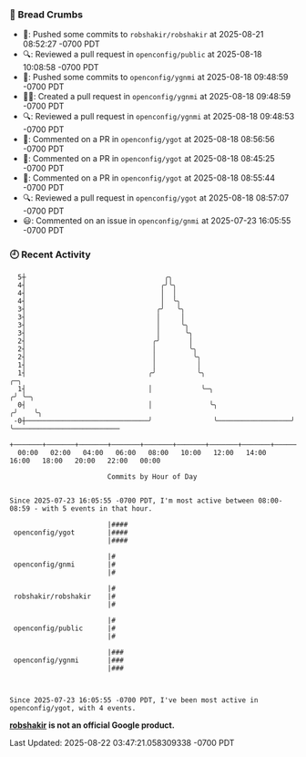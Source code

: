 ### 🍞 Bread Crumbs

 * 🚢: Pushed some commits to `robshakir/robshakir` at 2025-08-21 08:52:27 -0700 PDT
 * 🔍: Reviewed a pull request in  `openconfig/public` at 2025-08-18 10:08:58 -0700 PDT
 * 🚢: Pushed some commits to `openconfig/ygnmi` at 2025-08-18 09:48:59 -0700 PDT
 * ✍🏼: Created a pull request in `openconfig/ygnmi` at 2025-08-18 09:48:59 -0700 PDT
 * 🔍: Reviewed a pull request in  `openconfig/ygnmi` at 2025-08-18 09:48:53 -0700 PDT
 * 💬: Commented on a PR in  `openconfig/ygot` at 2025-08-18 08:56:56 -0700 PDT
 * 💬: Commented on a PR in  `openconfig/ygot` at 2025-08-18 08:45:25 -0700 PDT
 * 💬: Commented on a PR in  `openconfig/ygot` at 2025-08-18 08:55:44 -0700 PDT
 * 🔍: Reviewed a pull request in  `openconfig/ygot` at 2025-08-18 08:57:07 -0700 PDT
 * 😃: Commented on an issue in `openconfig/gnmi` at 2025-07-23 16:05:55 -0700 PDT

### 🕘 Recent Activity
```
  5┼                                  ╭╮
  4┤                                 ╭╯╰╮
  4┤                                 │  │
  4┤                                 │  ╰╮
  3┤                                ╭╯   ╰╮
  3┤                                │     │
  3┤                                │     ╰╮
  3┤                                │      ╰╮
  2┤                               ╭╯       │
  2┤                               │        ╰╮
  2┤                               │         ╰╮
  1┤                               │          │
  1┤                              ╭╯          ╰╮                       ╭─╮
  1┤                              │            ╰─╮                    ╭╯ ╰─╮
  0┤                              │              ╰╮                  ╭╯    ╰╮
 -0┼──────────────────────────────╯               ╰──────────────────╯      ╰──────────────────────────
    +───────+───────+───────+───────+───────+───────+───────+───────+───────+───────+───────+───────+────
  00:00   02:00   04:00   06:00   08:00   10:00   12:00   14:00   16:00   18:00   20:00   22:00   00:00   

						Commits by Hour of Day


Since 2025-07-23 16:05:55 -0700 PDT, I'm most active between 08:00-08:59 - with 5 events in that hour.

```



```
                        |####
 openconfig/ygot        |####
                        |####

                        |#
 openconfig/gnmi        |#
                        |#

                        |#
 robshakir/robshakir    |#
                        |#

                        |#
 openconfig/public      |#
                        |#

                        |###
 openconfig/ygnmi       |###
                        |###



Since 2025-07-23 16:05:55 -0700 PDT, I've been most active in openconfig/ygot, with 4 events.

```
**[robshakir](mailto:robjs@google.com) is not an official Google product.**  


Last Updated: 2025-08-22 03:47:21.058309338 -0700 PDT
